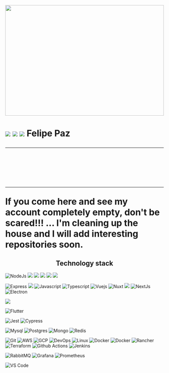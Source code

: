 <p align="center">
  <img src="https://thumbs.dreamstime.com/b/abstract-business-background-universal-wallpaper-finance-concept-silhouettes-people-mixed-media-futuristic-idias-mission-149572716.jpg" height="350" width="100%">
</p>

<h1>
  <a href="https://www.linkedin.com/in/pazfelipe" alt="Linkedin" target="_blank">
  <img src="https://img.shields.io/badge/-Linkedin-0e76a8?style=for-the-badge&logo=Linkedin&logoColor=white&link=https://www.linkedin.com/in/pazfelipe/"/></a>
  
  <a href="https://t.me/felipepaz" alt="Telegram" target="_blank">
  <img src="https://img.shields.io/badge/Telegram-2CA5E0?style=for-the-badge&logo=telegram&logoColor=white"/></a>

  <a href="https://www.instagram.com/felipepaz/" alt="Instagram" target="_blank">
  <img src="https://img.shields.io/badge/Instagram-E4405F?style=for-the-badge&logo=instagram&logoColor=white"/></a>
  Felipe Paz
</p>

---

</br>
</br>

---

<p>If you come here and see my account completely empty, don't be scared!!! ... I'm cleaning up the house and I will add interesting repositories soon.</p>

<h2 align="center">Technology stack</h2>

<p>
  <img src="https://img.shields.io/badge/Node.js-43853D?style=for-the-badge&logo=node.js&logoColor=white" alt="NodeJs">
  <img src="https://img.shields.io/badge/python-3670A0?style=for-the-badge&logo=python&logoColor=ffdd54" atl="Python"/>
  <img src="https://img.shields.io/badge/go-%2300ADD8.svg?style=for-the-badge&logo=go&logoColor=white" atl="Golang"/>
  <img src="https://img.shields.io/badge/dart-%230175C2.svg?style=for-the-badge&logo=dart&logoColor=white" atl="Dart"/>
  <img src="https://img.shields.io/badge/rust-%23000000.svg?style=for-the-badge&logo=rust&logoColor=white" atl="Rust"/>
  <img src="https://img.shields.io/badge/shell_script-%23121011.svg?style=for-the-badge&logo=gnu-bash&logoColor=white" atl="Shell Script"/>
</p>

<p>
  <img src="https://img.shields.io/badge/Express.js-404D59?style=for-the-badge&logo=express&logoColor=white" alt="Express">
  <img src="https://img.shields.io/badge/-GraphQL-E10098?style=for-the-badge&logo=graphql&logoColor=white" atl="GraphQL"/>
  <img src="https://img.shields.io/badge/JavaScript-F7DF1E?style=for-the-badge&logo=javascript&logoColor=black" alt="Javascript">
  <img src="https://img.shields.io/badge/TypeScript-007ACC?style=for-the-badge&logo=typescript&logoColor=white" alt="Typescript">
  <img src="https://img.shields.io/badge/Vue.js-35495E?style=for-the-badge&logo=vue.js&logoColor=4FC08D" alt="Vuejs">
  <img src="https://img.shields.io/badge/nuxt.js-00C58E?style=for-the-badge&logo=nuxt.js&logoColor=white" alt="Nuxt">
  <img src="https://img.shields.io/badge/react-%2320232a.svg?style=for-the-badge&logo=react&logoColor=%2361DAFB" atl="React"/>
  <img src="https://img.shields.io/badge/Next-black?style=for-the-badge&logo=next.js&logoColor=white" alt="NextJs"/>
  <img src="https://img.shields.io/badge/Electron-191970?style=for-the-badge&logo=Electron&logoColor=white" alt="Electron"/>
</p>

<p>
  <img src="https://img.shields.io/badge/flask-%23000.svg?style=for-the-badge&logo=flask&logoColor=white"/>
</p>

<p>
  <img src="https://img.shields.io/badge/Flutter-02569B?style=for-the-badge&logo=flutter&logoColor=white" alt="Flutter">
</p>

<p>
  <img src="https://img.shields.io/badge/-jest-%23C21325?style=for-the-badge&logo=jest&logoColor=white" alt="Jest"/>
  <img src="https://img.shields.io/badge/-cypress-%23E5E5E5?style=for-the-badge&logo=cypress&logoColor=058a5e" alt="Cypress"/>
</p>

<p>
  <img src="https://img.shields.io/badge/MySQL-00000F?style=for-the-badge&logo=mysql&logoColor=white" alt="Mysql">
  <img src="https://img.shields.io/badge/postgres-%23316192.svg?style=for-the-badge&logo=postgresql&logoColor=white" alt="Postgres"/>
  <img src="https://img.shields.io/badge/MongoDB-4EA94B?style=for-the-badge&logo=mongodb&logoColor=white" alt="Mongo">
  <img src="https://img.shields.io/badge/redis-%23DD0031.svg?&style=for-the-badge&logo=redis&logoColor=white" alt="Redis">
</p>

<p>
  <img src="https://img.shields.io/badge/Git-F05032?style=for-the-badge&logo=git&logoColor=white" alt="Git">
  <img src="https://img.shields.io/badge/AWS-%23FF9900.svg?style=for-the-badge&logo=amazon-aws&logoColor=white" alt="AWS"/>
  <img src="https://img.shields.io/badge/GoogleCloud-%234285F4.svg?style=for-the-badge&logo=google-cloud&logoColor=white" alt="GCP"/>
  <img src="https://img.shields.io/badge/DevOps-BCC624?style=for-the-badge&logo=google&logoColor=black" alt="DevOps">
  <img src="https://img.shields.io/badge/Linux-FCC624?style=for-the-badge&logo=linux&logoColor=black" alt="Linux">
  <img src="https://img.shields.io/badge/Docker-2CA5E0?style=for-the-badge&logo=docker&logoColor=white" alt="Docker">
  <img src="https://img.shields.io/badge/Kubernetes-2CA5E0?style=for-the-badge&logo=kubernetes&logoColor=white" alt="Docker">
  <img src="https://img.shields.io/badge/Rancher-0075A8?style=for-the-badge&logo=rancher&logoColor=white" alt="Rancher">
  <img src="https://img.shields.io/badge/Terraform-594CDE?style=for-the-badge&logo=terraform&logoColor=white" alt="Terraform">
  <img src="https://img.shields.io/badge/github%20actions-%232671E5.svg?style=for-the-badge&logo=githubactions&logoColor=white" alt="Github Actions"/>
  <img src="https://img.shields.io/badge/Jenkins-E0C3A4?style=for-the-badge&logo=jenkins&logoColor=black" alt="Jenkins">
</p>

<p>
  <img src="https://img.shields.io/badge/Rabbitmq-FF6600?style=for-the-badge&logo=rabbitmq&logoColor=white" alt="RabbitMQ"/>
  <img src="https://img.shields.io/badge/grafana-%23F46800.svg?style=for-the-badge&logo=grafana&logoColor=white" alt="Grafana"/>
  <img src="https://img.shields.io/badge/Prometheus-E6522C?style=for-the-badge&logo=Prometheus&logoColor=white" alt="Prometheus"/>
</p>

<p>
  <img src="https://img.shields.io/badge/VS%20Code%20Insiders-35b393.svg?style=for-the-badge&logo=visual-studio-code&logoColor=white" alt="VS Code">
</p>
